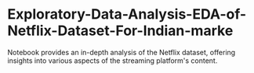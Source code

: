 # Exploratory-Data-Analysis-EDA-of-Netflix-Dataset-For-Indian-marke
Notebook provides an in-depth analysis of the Netflix dataset, offering insights into various aspects of the streaming platform's content. 
